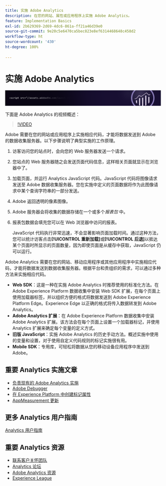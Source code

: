 ```yaml
---
title: 实施 Adobe Analytics
description: 在您的网站、属性或应用程序上实施 Adobe Analytics。
feature: Implementation Basics
exl-id: 2b629369-2d69-4dc6-861a-ff21a46d39e0
source-git-commit: 9e20c5e6470ca5bec823e8ef6314468648c458d2
workflow-type: ht
source-wordcount: '430'
ht-degree: 100%

---
```


# 实施 Adobe Analytics

![横幅](../../assets/doc_banner_implement.png)

下面是 Adobe Analytics 的视频概述：

>[!VIDEO](https://video.tv.adobe.com/v/27429/?quality=12)

Adobe 需要在您的网站或应用程序上实施相应代码，才能将数据发送到 Adobe 的数据收集服务器。以下步骤说明了典型实施的工作原理。

1. 访客访问您的站点时，会向您的 Web 服务器发送一个请求。
2. 您站点的 Web 服务器随之会发送页面代码信息，这样相关页面就显示在浏览器中了。
3. 加载页面，并运行 Analytics JavaScript 代码。JavaScript 代码将图像请求发送至 Adobe 数据收集服务器。您在实施中定义的页面数据将作为此图像请求中某个查询字符串的一部分发送。

4. Adobe 返回透明的像素图像。
5. Adobe 服务器会将收集的数据存储在一个或多个&#x200B;*报表包* 中。
6. 报表包数据会填充您可以在 Web 浏览器中访问的报表。

   JavaScript 代码执行非常迅速，不会显著影响页面加载时间。通过这种方法，您可以统计访客点击&#x200B;**[!UICONTROL 重新加载]**&#x200B;或&#x200B;**[!UICONTROL 后退]**&#x200B;以抵达某个页面时所显示的页面数量，因为即使页面是从缓存中获取，JavaScript 仍可以运行。

Adobe Analytics 需要在您的网站、移动应用程序或其他应用程序中实施相应代码，才能将数据发送到数据收集服务器。根据平台和贵组织的需求，可以通过多种方法来实施相应代码。

* **Web SDK**：这是一种在实施 Adobe Analytics 时推荐使用的标准化方法。在 Adobe Experience Platform 数据收集中安装 Web SDK 扩展，在每个页面上使用加载器标签，并以组织方便的格式将数据发送到 Adobe Experience Platform Edge。Experience Edge 以正确的格式将传入数据转发到 Adobe Analytics。
* **Adobe Analytics 扩展**：在 Adobe Experience Platform 数据收集中安装 Adobe Analytics 扩展。该方法会在每个页面上设置一个加载器标记，并使用 Analytics 扩展来确定每个变量的定义方式。
* **旧版 JavaScript**：实施 Adobe Analytics 的历史手动方法。概述实施中使用的变量和设置，对于使用自定义代码规则的标记实施很有用。
* **Mobile SDK**：专用库，可轻松将数据从您的移动设备应用程序中发送到 Adobe。

## 重要 Analytics 实施文章

* [负责现有的 Adobe Analytics 实施](/help/implement/prepare/existing-implementation.md)
* [Adobe Debugger](validate/debugger.md)
* [在 Experience Platform 中创建标记属性](launch/create-analytics-property.md)
* [AppMeasurement 更新](appmeasurement-updates.md)

## 更多 Analytics 用户指南

[Analytics 用户指南](https://experienceleague.adobe.com/docs/analytics.html)

## 重要 Analytics 资源

* [联系客户关怀团队](https://experienceleague.adobe.com/?support-solution=Analytics#support)
* [Analytics 论坛](https://forums.adobe.com/community/experience-cloud/analytics-cloud/analytics)
* [Adobe Analytics 资源](https://forums.adobe.com/message/10660755)
* [Experience League](https://landing.adobe.com/experience-league/)
